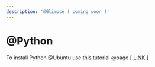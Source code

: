 ```yaml
---
description: '@Glimpse ( coming soon )'
---
```


# @Python

To install Python @Ubuntu use this tutorial @page [\[ LINK \]](https://tecadmin.net/how-to-install-python-3-10-on-ubuntu-debian-linuxmint/)
